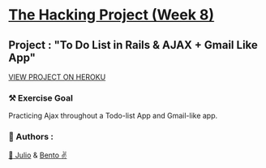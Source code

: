 # [The Hacking Project (Week 8)](https://www.thehackingproject.org/fr)

## Project : "To Do List in Rails & AJAX + Gmail Like App"

[VIEW PROJECT ON HEROKU](https://protected-woodland-26567.herokuapp.com/)

### :hammer_and_pick: Exercise Goal
Practicing Ajax throughout a Todo-list App and Gmail-like app.

### :unicorn: Authors :
[:punch: Julio](https://github.com/Popikadir) & [Bento :v:](https://github.com/davidBentoPereira)
